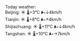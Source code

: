 Today weather:  
Beijing: ☀️   🌡️+3°C 🌬️↓4km/h  
Tianjin: ☀️   🌡️+8°C 🌬️↗4km/h  
Shijiazhuang: ☀️   🌡️+11°C 🌬️↓4km/h  
Tangshan: ☀️   🌡️+10°C 🌬️→7km/h  
